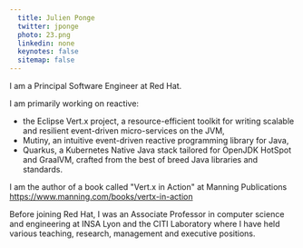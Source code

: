 ```yaml
---
  title: Julien Ponge
  twitter: jponge
  photo: 23.png
  linkedin: none
  keynotes: false
  sitemap: false
---
```

I am a Principal Software Engineer at Red Hat.

I am primarily working on reactive:
- the Eclipse Vert.x project, a resource-efficient toolkit for writing scalable and resilient event-driven micro-services on the JVM,
- Mutiny, an intuitive event-driven reactive programming library for Java,
- Quarkus, a Kubernetes Native Java stack tailored for OpenJDK HotSpot and GraalVM, crafted from the best of breed Java libraries and standards.

I am the author of a book called "Vert.x in Action" at Manning Publications https://www.manning.com/books/vertx-in-action

Before joining Red Hat, I was an Associate Professor in computer science and engineering at INSA Lyon and the CITI Laboratory where I have held various teaching, research, management and executive positions.
